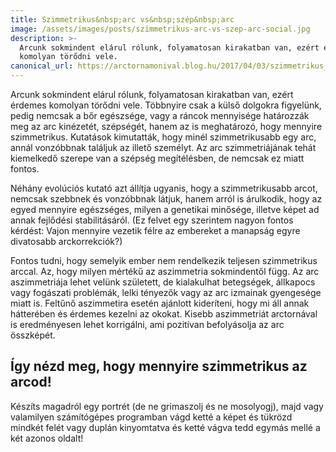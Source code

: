 ```yaml
---
title: Szimmetrikus&nbsp;arc vs&nbsp;szép&nbsp;arc
image: /assets/images/posts/szimmetrikus-arc-vs-szep-arc-social.jpg
description: >-
  Arcunk sokmindent elárul rólunk, folyamatosan kirakatban van, ezért érdemes
  komolyan törődni vele.
canonical_url: https://arctornamonival.blog.hu/2017/04/03/szimmetrikus_arc_vs_szep_arc
---
```


Arcunk sokmindent elárul rólunk, folyamatosan kirakatban van, ezért érdemes
komolyan törődni vele. Többnyire csak a külső dolgokra figyelünk, pedig nemcsak
a bőr egészsége, vagy a ráncok mennyisége határozzák meg az arc kinézetét,
szépségét, hanem az is meghatározó, hogy mennyire szimmetrikus. Kutatások
kimutatták, hogy minél szimmetrikusabb egy arc, annál vonzóbbnak találjuk az
illető személyt. Az arc szimmetriájának tehát kiemelkedő szerepe van a szépség
megítélésben, de nemcsak ez miatt fontos.

Néhány evolúciós kutató azt állítja ugyanis, hogy a szimmetrikusabb arcot,
nemcsak szebbnek és vonzóbbnak látjuk, hanem arról is árulkodik, hogy az egyed
mennyire egészséges, milyen a genetikai minősége, illetve képet ad annak
fejlődési stabilitásáról. (Ez felvet egy szerintem nagyon fontos kérdést: Vajon
mennyire vezetik félre az embereket a manapság egyre divatosabb arckorrekciók?)

Fontos tudni, hogy semelyik ember nem rendelkezik teljesen szimmetrikus arccal.
Az, hogy milyen mértékű az aszimmetria sokmindentől függ. Az arc aszimmetriája
lehet velünk született, de kialakulhat betegségek, állkapocs vagy fogászati
problémák, lelki tényezők vagy az arc izmainak gyengesége miatt is. Feltűnő
aszimmetira esetén ajánlott kideríteni, hogy mi áll annak hátterében és érdemes
kezelni az okokat. Kisebb aszimmetriát arctornával is eredményesen lehet
korrigálni, ami pozitívan befolyásolja az arc összképét.

## Így nézd meg, hogy mennyire szimmetrikus az arcod!

Készíts magadról egy portrét (de ne grimaszolj és ne mosolyogj), majd vagy
valamilyen számítógépes programban vágd ketté a képet és tükrözd mindkét felét
vagy duplán kinyomtatva és ketté vágva tedd egymás mellé a két azonos oldalt!
